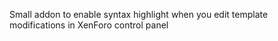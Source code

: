 Small addon to enable syntax highlight when you edit template modifications in XenForo control panel